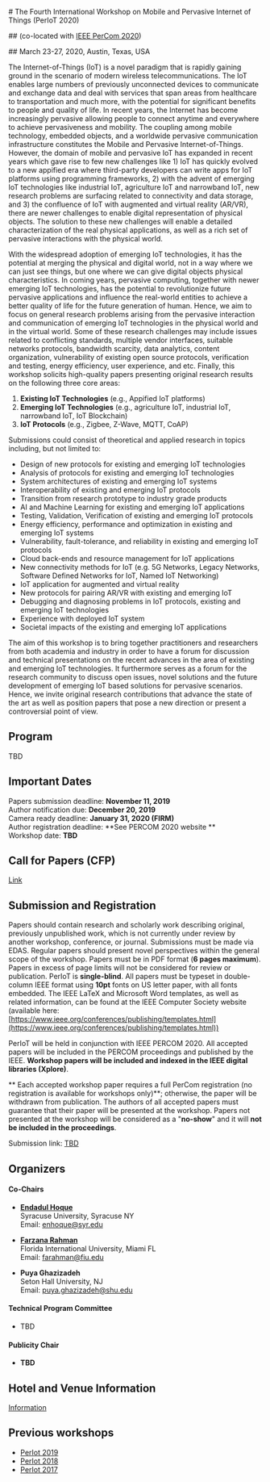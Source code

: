 #<a href="top"></a> The Fourth International Workshop on Mobile and Pervasive Internet of Things (PerIoT 2020)

##<a href=dummy></a> (co-located with [IEEE PerCom 2020](http://www.percom.org/))

##<a href=dummy></a> March 23-27, 2020, Austin, Texas, USA


The  Internet-of-Things (IoT) is a  novel  paradigm  that  is  rapidly  gaining  ground  in  the  scenario  of  modern  wireless   telecommunications.   The   IoT   enables   large   numbers   of   previously   unconnected   devices   to  communicate  and  exchange  data  and  deal  with  services  that  span  areas  from  healthcare  to  transportation  and  much  more,  with  the  potential  for  significant  benefits  to  people  and  quality  of  life.  In  recent  years,  the  Internet  has  become  increasingly  pervasive  allowing  people  to  connect  anytime  and  everywhere  to  achieve  pervasiveness  and  mobility.  The  coupling  among  mobile  technology,  embedded  objects,  and  a  worldwide   pervasive   communication   infrastructure   constitutes   the   Mobile   and   Pervasive   Internet-of-Things.  However,  the  domain  of  mobile  and  pervasive  IoT  has  expanded  in  recent  years  which  gave  rise  to  few  new  challenges  like  1)  IoT  has  quickly  evolved  to  a  new  appified  era  where  third-party  developers  can   write  apps  for  IoT  platforms   using  programming  frameworks,  2)   with   the   advent   of   emerging   IoT  technologies  like  industrial  IoT,  agriculture  IoT  and  narrowband  IoT,  new  research  problems  are  surfacing  related  to  connectivity  and  data  storage,  and  3)  the  confluence  of  IoT  with  augmented  and  virtual  reality  (AR/VR),  there  are  newer  challenges  to  enable  digital  representation  of  physical  objects.  The  solution  to  these  new  challenges  will  enable  a  detailed  characterization  of  the  real  physical  applications,  as  well  as  a  rich  set  of  pervasive  interactions  with  the  physical  world.    

With  the  widespread  adoption  of  emerging  IoT  technologies,  it  has  the  potential  at  merging  the  physical  and  digital  world,  not  in  a  way  where  we  can  just  see  things,  but  one  where  we  can  give  digital  objects  physical   characteristics.   In   coming   years,   pervasive   computing,   together   with   newer   emerging   IoT  technologies,  has  the  potential  to  revolutionize  future  pervasive  applications  and  influence  the  real-world  entities  to  achieve  a  better  quality  of  life  for  the  future  generation  of  human.  Hence,  we  aim  to  focus  on  general   research   problems   arising   from   the   pervasive   interaction   and   communication   of   emerging   IoT  technologies  in  the  physical  world  and  in  the  virtual  world.  Some  of  these  research  challenges  may  include  issues  related  to  conflicting  standards,  multiple  vendor  interfaces,  suitable  networks  protocols,  bandwidth  scarcity,  data  analytics,  content  organization,  vulnerability  of  existing  open  source  protocols,  verification  and  testing,  energy  efficiency,  user  experience,  and  etc.  Finally,  this  workshop  solicits  high-quality  papers  presenting  original  research  results  on  the  following  three  core  areas:

  1. **Existing  IoT  Technologies**  (e.g.,  Appified  IoT  platforms)  
  1. **Emerging  IoT  Technologies**  (e.g.,  agriculture  IoT,  industrial  IoT,  narrowband  IoT,  IoT  Blockchain)  
  1. **IoT  Protocols**  (e.g.,  Zigbee,  Z-Wave,  MQTT,  CoAP)  


Submissions  could  consist  of  theoretical  and  applied  research  in  topics  including,  but  not  limited  to:

- Design  of  new  protocols  for  existing  and  emerging  IoT  technologies  
- Analysis  of  protocols  for  existing  and  emerging  IoT  technologies  
- System  architectures  of  existing  and  emerging  IoT  systems  
- Interoperability  of  existing  and  emerging  IoT  protocols    
- Transition  from  research  prototype  to  industry  grade  products  
- AI  and  Machine  Learning  for  existing  and  emerging  IoT  applications  
- Testing,  Validation,  Verification  of  existing  and  emerging  IoT  protocols  
- Energy  efficiency,  performance  and  optimization  in  existing  and  emerging  IoT  systems  
- Vulnerability,  fault-tolerance,  and  reliability  in  existing  and  emerging  IoT  protocols  
- Cloud  back-ends  and  resource  management  for  IoT  applications  
- New   connectivity   methods   for   IoT   (e.g.   5G   Networks,   Legacy   Networks,   Software   Defined  Networks  for  IoT,  Named  IoT  Networking)  
- IoT  application  for  augmented  and  virtual  reality  
- New  protocols  for  pairing  AR/VR  with  existing  and  emerging  IoT  
- Debugging  and  diagnosing  problems  in  IoT  protocols,  existing  and  emerging  IoT  technologies  
- Experience  with  deployed  IoT  system  
- Societal  impacts  of  the  existing  and  emerging  IoT  applications

The   aim   of   this   workshop   is   to   bring   together   practitioners   and   researchers   from   both   academia   and  industry  in  order  to  have  a  forum  for  discussion  and  technical  presentations  on  the  recent  advances  in  the  area   of   existing   and   emerging   IoT   technologies.   It   furthermore   serves   as   a   forum   for   the   research  community  to  discuss  open  issues,  novel  solutions  and  the  future  development  of  emerging  IoT  based  solutions  for  pervasive  scenarios.  Hence,  we  invite  original  research  contributions  that  advance  the  state  of  the  art  as  well  as  position  papers  that  pose  a  new  direction  or  present  a  controversial  point  of  view.



## Program
TBD

## Important Dates

Papers submission deadline: **November 11, 2019**<br>
Author notification due: **December  20,  2019**<br>
Camera ready deadline: **January  31,  2020 (FIRM)**<br>
Author registration deadline: **See  PERCOM  2020  website **<br>
Workshop date: **TBD**

## Call for Papers (CFP)

[Link](#)

## Submission and Registration


Papers  should  contain  research  and  scholarly  work  describing  original,  previously  unpublished  work,  which  is  not  currently  under  review  by  another  workshop,  conference,  or  journal.   Submissions  must  be  made  via  EDAS.  Regular  papers  should  present  novel  perspectives  within  the  general  scope  of  the  workshop.  Papers  must  be  in  PDF  format  (**6  pages  maximum**).  Papers  in  excess  of  page  limits  will  not  be  considered  for  review  or  publication.  PerIoT is **single-blind**. All  papers  must  be  typeset  in  double-column  IEEE  format  using  **10pt**  fonts  on  US  letter  paper,  with  all  fonts  embedded.  The  IEEE  LaTeX  and  Microsoft  Word  templates,  as  well  as  related  information,  can  be  found  at  the  IEEE  Computer  Society  website  (available  here:  [https://www.ieee.org/conferences/publishing/templates.html](https://www.ieee.org/conferences/publishing/templates.html))


PerIoT  will  be  held  in  conjunction  with  IEEE  PERCOM  2020.  All  accepted  papers  will  be  included  in  the  PERCOM  proceedings  and  published  by  the  IEEE.  **Workshop  papers  will  be  included  and  indexed  in  the  IEEE  digital  libraries  (Xplore)**.  

** Each   accepted   workshop   paper   requires   a   full   PerCom   registration   (no   registration   is   available   for  workshops  only)**;  otherwise,  the  paper  will  be  withdrawn  from  publication.  The  authors  of  all  accepted  papers  must  guarantee  that  their  paper  will  be  presented  at  the  workshop.  Papers  not  presented  at  the  workshop  will  be  considered  as  a  "**no-show**"  and  it  will  **not  be  included  in  the  proceedings**.  

Submission link: [TBD](#)

## Organizers

#### <a href="dummy"></a> **Co-Chairs**

  - [**Endadul Hoque**](#)<br>
    Syracuse University, Syracuse NY<br>
    Email: enhoque@syr.edu

  - [**Farzana Rahman**](#)<br>
    Florida International University, Miami FL<br>
    Email: farahman@fiu.edu

  - **Puya Ghazizadeh**<br>
    Seton Hall University, NJ<br>
    Email: puya.ghazizadeh@shu.edu

#### <a href="dummy"></a> **Technical Program Committee**

  - TBD

#### <a href="dummy"></a> **Publicity Chair**

  - **TBD**<br/>



## Hotel and Venue Information

[Information](http://www.percom.org/)

## Previous workshops

- [PerIot 2019](https://periot.github.io/2019/)
- [PerIot 2018](https://periot.github.io/2018/)
- [PerIot 2017](https://periot.github.io/2017/)
